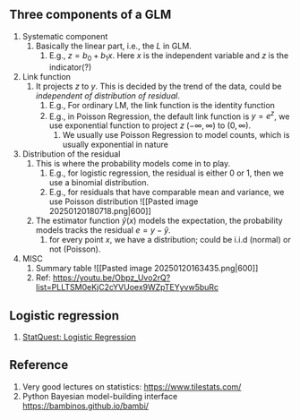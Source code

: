 ## Three components of a GLM
1. Systematic component
	1. Basically the linear part, i.e., the $L$ in GLM. 
		1. E.g., $z = b_0 + b_1 x$. Here $x$ is the independent variable and $z$ is the indicator(?)
2. Link function
	1. It projects $z$ to $y$. This is decided by the trend of the data, could be *independent of distribution of residual*.
		1. E.g., For ordinary LM,  the link function is the identity function 
		2. E.g., in Poisson Regression, the default link function is $y={e^z}$, we use exponential function to project $z$ $(-\infty, \infty)$ to $(0, \infty)$.
			1. We usually use Poisson Regression to model counts, which is usually exponential in nature
3. Distribution of the residual
	1. This is where the probability models come in to play.
		1. E.g., for logistic regression, the residual is either $0$ or $1$, then we use a binomial distribution.
		2. E.g., for residuals that have comparable mean and variance, we use Poisson distribution ![[Pasted image 20250120180718.png|600]]
	2. The estimator function $\hat{y}(x)$ models the expectation, the probability models tracks the residual $e = y - \hat{y}$.
		1. for every point $x$, we have a distribution; could be i.i.d (normal) or not (Poisson).
4. MISC
	1. Summary table ![[Pasted image 20250120163435.png|600]]
	2. Ref: https://youtu.be/Obpz_Uvo2rQ?list=PLLTSM0eKjC2cYVUoex9WZpTEYyvw5buRc


## Logistic regression
1. [StatQuest: Logistic Regression](https://www.youtube.com/@statquest)

## Reference
1. Very good lectures on statistics: https://www.tilestats.com/
2. Python Bayesian model-building interface https://bambinos.github.io/bambi/